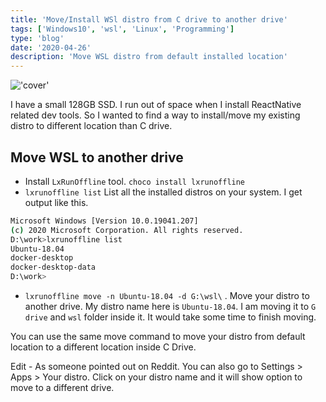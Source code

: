 ```yaml
---
title: 'Move/Install WSl distro from C drive to another drive'
tags: ['Windows10', 'wsl', 'Linux', 'Programming']
type: 'blog'
date: '2020-04-26'
description: 'Move WSL distro from default installed location'
---
```


!['cover'](https://kapilgorve.s3.ap-south-1.amazonaws.com/blog/covers/wsl.jpg)

I have a small 128GB SSD. I run out of space when I install ReactNative related dev tools. So I wanted to find a way to install/move my existing distro to different location than C drive.

## Move WSL to another drive
* Install `LxRunOffline` tool. `choco install lxrunoffline`
* `lxrunoffline list` List all the installed distros on your system.  I get output like this.
```bash
Microsoft Windows [Version 10.0.19041.207]
(c) 2020 Microsoft Corporation. All rights reserved.
D:\work>lxrunoffline list
Ubuntu-18.04
docker-desktop
docker-desktop-data
D:\work>
```
* `lxrunoffline move -n Ubuntu-18.04 -d G:\wsl\` . Move your distro to another drive. My distro name here is `Ubuntu-18.04`. I am moving it to `G drive` and `wsl` folder inside it. It would take some time to finish moving.

You can use the same move command to move your distro from default location to a different location inside C Drive.

Edit - As someone pointed out on Reddit. You can also go to Settings > Apps > Your distro. Click on your distro name and it will show option to move to a different drive. 
